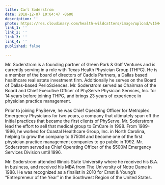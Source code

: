 ```yaml
---
title: Carl Soderstrom
date: 2018-12-07 10:04:47 -0600
description: ''
photo: https://res.cloudinary.com/health-wildcatters/image/upload/v1544198714/image.png
link_1: ''
link_2: ''
link_3: ''
link_4: ''
published: false

---
```

Mr. Soderstrom is a founding partner of Green Park & Golf Ventures and is currently serving in a role with Texas Health Physician Group (THPG). He is a member of the board of directors of Caddis Partners, a Dallas based healthcare real estate investment firm. Additionally he serves on the Board of Dallas-based PerioSciences. Mr. Soderstrom served as Chairman of the Board and Chief Executive Officer of PhyServe Physician Services, Inc. for 14 years before joining THPG, and brings 23 years of experience in physician practice management.

Prior to joining PhyServe, he was Chief Operating Officer for Metroplex Emergency Physicians for two years, a company that ultimately spun off the initial practices that became the first clients of PhyServe. Mr. Soderstrom lead the effort to sell that medical group to EmCare in 1998. From 1989- 1996, he worked for Coastal Healthcare Group, Inc. in North Carolina, helping to grow the company to $750M and become one of the first physician practice management companies to go public in 1992. Mr. Soderstrom served as Chief Operating Officer of the $500M Emergency Services Division until 1996.

Mr. Soderstrom attended Illinois State University where he received his B.A. in business, and received his MBA from The University of Notre Dame in 1988. He was recognized as a finalist in 2010 for Ernst & Young’s “Entrepreneur of the Year” in the Southwest Region of the United States.